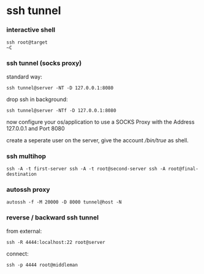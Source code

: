 # ssh tunnel
### interactive shell
    ssh root@target
    ~C

### ssh tunnel (socks proxy)
standard way:

    ssh tunnel@server -NT -D 127.0.0.1:8080

drop ssh in background:

    ssh tunnel@server -NTf -D 127.0.0.1:8080

now configure your os/application to use a SOCKS Proxy with the Address 127.0.0.1 and Port 8080

create a seperate user on the server, give the account _/bin/true_ as shell.

### ssh multihop
    ssh -A -t first-server ssh -A -t root@second-server ssh -A root@final-destination

### autossh proxy
    autossh -f -M 20000 -D 8000 tunnel@host -N

### reverse / backward ssh tunnel
from external:

    ssh -R 4444:localhost:22 root@server

connect:

    ssh -p 4444 root@middleman
